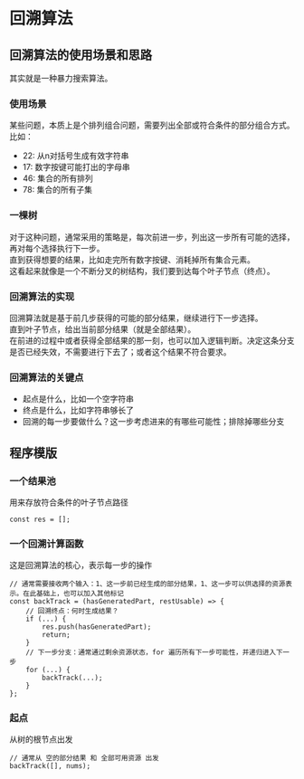 # 回溯算法
## 回溯算法的使用场景和思路
其实就是一种暴力搜索算法。

### 使用场景
某些问题，本质上是个排列组合问题，需要列出全部或符合条件的部分组合方式。
比如：
* 22: 从n对括号生成有效字符串
* 17: 数字按键可能打出的字母串
* 46: 集合的所有排列
* 78: 集合的所有子集

### 一棵树
对于这种问题，通常采用的策略是，每次前进一步，列出这一步所有可能的选择，再对每个选择执行下一步。    
直到获得想要的结果，比如走完所有数字按键、消耗掉所有集合元素。  
这看起来就像是一个不断分叉的树结构，我们要到达每个叶子节点（终点）。    

### 回溯算法的实现
回溯算法就是基于前几步获得的可能的部分结果，继续进行下一步选择。    
直到叶子节点，给出当前部分结果（就是全部结果）。    
在前进的过程中或者获得全部结果的那一刻，也可以加入逻辑判断。决定这条分支是否已经失效，不需要进行下去了；或者这个结果不符合要求。 

### 回溯算法的关键点
* 起点是什么，比如一个空字符串
* 终点是什么，比如字符串够长了
* 回溯的每一步要做什么？这一步考虑进来的有哪些可能性；排除掉哪些分支

## 程序模版
### 一个结果池
用来存放符合条件的叶子节点路径
```
const res = [];
```
### 一个回溯计算函数
这是回溯算法的核心，表示每一步的操作
```
// 通常需要接收两个输入：1、这一步前已经生成的部分结果，1、这一步可以供选择的资源表示。在此基础上，也可以加入其他标记
const backTrack = (hasGeneratedPart, restUsable) => {
    // 回溯终点：何时生成结果？
    if (...) {
        res.push(hasGeneratedPart);
        return;
    }
    // 下一步分支：通常通过剩余资源状态，for 遍历所有下一步可能性，并递归进入下一步
    for (...) {
        backTrack(...);
    }
};
```
### 起点
从树的根节点出发
```
// 通常从 空的部分结果 和 全部可用资源 出发
backTrack([], nums);
```